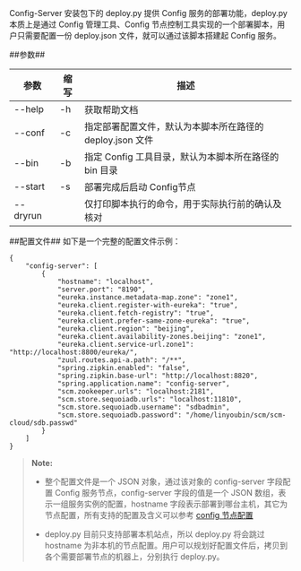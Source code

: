 Config-Server 安装包下的 deploy.py 提供 Config 服务的部署功能，deploy.py 本质上是通过 Config 管理工具、Config 节点控制工具实现的一个部署脚本，用户只需要配置一份 deploy.json 文件，就可以通过该脚本搭建起 Config 服务。


##参数##

|参数      |缩写        |描述          |
|----------|-----------|--------------|
|--help    |-h         |获取帮助文档  |
|--conf    |-c         |指定部署配置文件，默认为本脚本所在路径的 deploy.json 文件|
|--bin     |-b         |指定 Config 工具目录，默认为本脚本所在路径的 bin 目录|
|--start   |-s         |部署完成后启动 Config节点|
|--dryrun  |           |仅打印脚本执行的命令，用于实际执行前的确认及核对|

##配置文件##
如下是一个完整的配置文件示例：

```lang-javascript
{
    "config-server": [
        {
            "hostname": "localhost",
            "server.port": "8190",
            "eureka.instance.metadata-map.zone": "zone1",
            "eureka.client.register-with-eureka": "true",
            "eureka.client.fetch-registry": "true",
            "eureka.client.prefer-same-zone-eureka": "true",
            "eureka.client.region": "beijing",
            "eureka.client.availability-zones.beijing": "zone1",
            "eureka.client.service-url.zone1": "http://localhost:8800/eureka/",
            "zuul.routes.api-a.path": "/**",
            "spring.zipkin.enabled": "false",
            "spring.zipkin.base-url": "http://localhost:8820",
            "spring.application.name": "config-server",
            "scm.zookeeper.urls": "localhost:2181",
            "scm.store.sequoiadb.urls": "localhost:11810",
            "scm.store.sequoiadb.username": "sdbadmin",
            "scm.store.sequoiadb.password": "/home/linyoubin/scm/scm-cloud/sdb.passwd"
        }
    ]
}
```

>  **Note:**
>
>  * 整个配置文件是一个 JSON 对象，通过该对象的 config-server 字段配置 Config 服务节点，config-server 字段的值是一个 JSON 数组，表示一组服务实例的配置，hostname 字段表示部署到哪台主机，其它为节点配置，所有支持的配置及含义可以参考 [config 节点配置][config]
>
>  * deploy.py 目前只支持部署本机站点，所以 deploy.py 将会跳过 hostname 为非本机的节点配置。用户可以规划好配置文件后，拷贝到各个需要部署节点的机器上，分别执行 deploy.py。

[config]:Maintainance/Node_Config/config.md